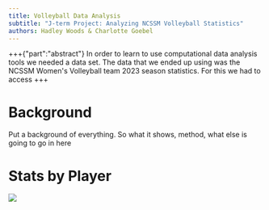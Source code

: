 ```yaml
---
title: Volleyball Data Analysis
subtitle: "J-term Project: Analyzing NCSSM Volleyball Statistics"
authors: Hadley Woods & Charlotte Goebel
---
```


+++{"part":"abstract"}
In order to learn to use computational data analysis tools we needed a data set. The data that we ended up using was the NCSSM Women's Volleyball team 2023 season statistics. For this we had to access 
+++
# Background
Put a background of everything. So what it shows, method, what else is going to go in here
# Stats by Player
![](#my-cell)
